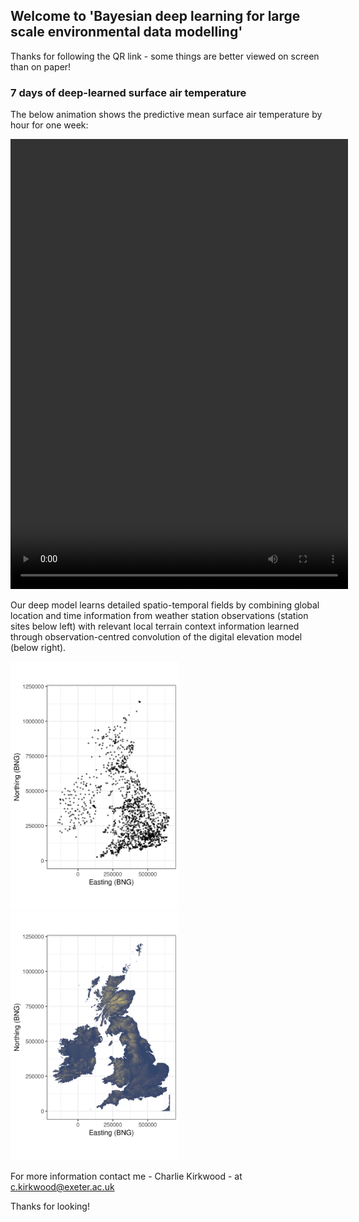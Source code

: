 ## Welcome to 'Bayesian deep learning for large scale environmental data modelling'

Thanks for following the QR link - some things are better viewed on screen than on paper!

###  7 days of deep-learned surface air temperature

The below animation shows the predictive mean surface air temperature by hour for one week:

<video width="540" height="720" controls>
  <source type="video/mp4" src="https://github.com/charliekirkwood/AI_UK_poster/blob/main/SRFC_AIR_TMPR_696k_gauss_uniform_network_86_animation_WOW_robust_v2_2020_11_06-2020_11_12.mp4?raw=true">
</video>

Our deep model learns detailed spatio-temporal fields by combining global location and time information from weather station observations (station sites below left) with relevant local terrain context information learned through observation-centred convolution of the digital elevation model (below right).

<p float="left">
  <img src="https://github.com/charliekirkwood/AI_UK_poster/blob/main/UKweatherstations.png" width="270" />
  <img src="https://github.com/charliekirkwood/AI_UK_poster/blob/main/UKelevation.png" width="270" />
</p>

For more information contact me - Charlie Kirkwood - at c.kirkwood@exeter.ac.uk

Thanks for looking!

